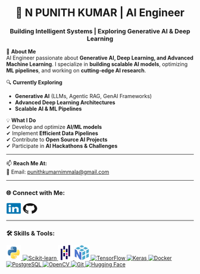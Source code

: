 <h1 align="center">🚀 N PUNITH KUMAR | AI Engineer</h1>
<h3 align="center">Building Intelligent Systems | Exploring Generative AI & Deep Learning</h3>

🌟 **About Me**  
AI Engineer passionate about **Generative AI, Deep Learning, and Advanced Machine Learning**. I specialize in **building scalable AI models**, optimizing **ML pipelines**, and working on **cutting-edge AI research**.  

🔍 **Currently Exploring**  
- **Generative AI** (LLMs, Agentic RAG, GenAI Frameworks)   
- **Advanced Deep Learning Architectures**   
- **Scalable AI & ML Pipelines**  

💡 **What I Do**  
✔ Develop and optimize **AI/ML models**  
✔ Implement **Efficient Data Pipelines**   
✔ Contribute to **Open Source AI Projects**  
✔ Participate in **AI Hackathons & Challenges**  

---

📫 **Reach Me At:**  
📧 Email: [punithkumarnimmala@gmail.com](mailto:punithkumarnimmala@gmail.com)  

---
<h3 align="left">🌐 Connect with Me:</h3>
<p align="left">
  <a href="https://linkedin.com/in/punithkumarnimmala" target="blank"><img src="https://raw.githubusercontent.com/devicons/devicon/master/icons/linkedin/linkedin-original.svg" alt="LinkedIn" height="30" width="40" /></a>
  <a href="https://github.com/punithkumar-10" target="blank"><img src="https://raw.githubusercontent.com/devicons/devicon/master/icons/github/github-original.svg" alt="GitHub" height="30" width="40" /></a>
</p>
 
---

<h3 align="left">🛠 Skills & Tools:</h3>
<p align="left">
  <a href="https://www.python.org" target="_blank"> <img src="https://raw.githubusercontent.com/devicons/devicon/master/icons/python/python-original.svg" alt="Python" width="40" height="40"/> </a>
  <a href="https://scikit-learn.org/" target="_blank"> <img src="https://upload.wikimedia.org/wikipedia/commons/0/05/Scikit_learn_logo_small.svg" alt="Scikit-learn" width="40" height="40"/> </a>
  <a href="https://pandas.pydata.org/" target="_blank"> <img src="https://raw.githubusercontent.com/devicons/devicon/2ae2a900d2f041da66e950e4d48052658d850630/icons/pandas/pandas-original.svg" alt="Pandas" width="40" height="40"/> </a>
  <a href="https://numpy.org/" target="_blank"> <img src="https://raw.githubusercontent.com/devicons/devicon/master/icons/numpy/numpy-original.svg" alt="NumPy" width="40" height="40"/> </a>
  <a href="https://www.tensorflow.org/" target="_blank"> <img src="https://www.vectorlogo.zone/logos/tensorflow/tensorflow-icon.svg" alt="TensorFlow" width="40" height="40"/> </a>
  <a href="https://keras.io/" target="_blank"> <img src="https://upload.wikimedia.org/wikipedia/commons/a/ae/Keras_logo.svg" alt="Keras" width="40" height="40"/> </a>
  <a href="https://www.docker.com/" target="_blank"> <img src="https://www.vectorlogo.zone/logos/docker/docker-icon.svg" alt="Docker" width="40" height="40"/> </a>
  <a href="https://www.postgresql.org/" target="_blank"> <img src="https://www.vectorlogo.zone/logos/postgresql/postgresql-icon.svg" alt="PostgreSQL" width="40" height="40"/> </a>
  <a href="https://opencv.org/" target="_blank"> <img src="https://www.vectorlogo.zone/logos/opencv/opencv-icon.svg" alt="OpenCV" width="40" height="40"/> </a>
  <a href="https://git-scm.com/" target="_blank"> <img src="https://www.vectorlogo.zone/logos/git-scm/git-scm-icon.svg" alt="Git" width="40" height="40"/> </a>
  <a href="https://huggingface.co/" target="_blank"> <img src="https://huggingface.co/front/assets/huggingface_logo-noborder.svg" alt="Hugging Face" width="40" height="40"/> </a>
</p>
